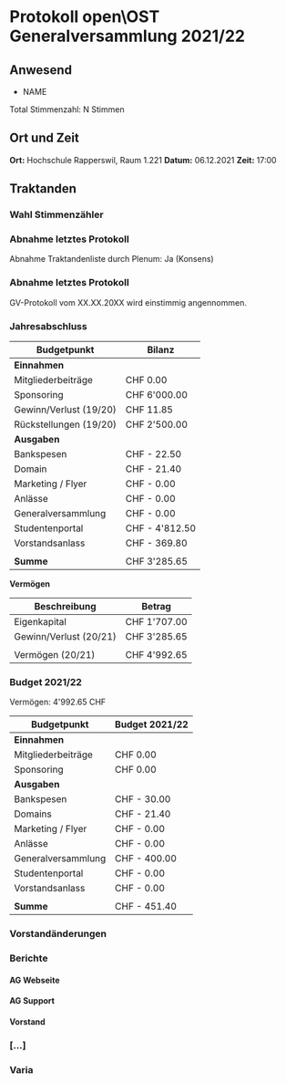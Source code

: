 # Protokoll open\OST Generalversammlung 2021/22

## Anwesend

- NAME

Total Stimmenzahl: N Stimmen 

## Ort und Zeit

**Ort:** Hochschule Rapperswil, Raum 1.221
**Datum:** 06.12.2021
**Zeit:**  17:00

## Traktanden
### Wahl Stimmenzähler


### Abnahme letztes Protokoll

Abnahme Traktandenliste durch Plenum: Ja (Konsens)

### Abnahme letztes Protokoll

GV-Protokoll vom XX.XX.20XX wird einstimmig angennommen.

### Jahresabschluss

| Budgetpunkt            | Bilanz         |
| ---------------------- | -------------- |
| **Einnahmen**          |                |
| Mitgliederbeiträge     | CHF       0.00 |
| Sponsoring             | CHF   6'000.00 |
| Gewinn/Verlust (19/20) | CHF      11.85 |
| Rückstellungen (19/20) | CHF   2'500.00 |
| **Ausgaben**           |                |
| Bankspesen             | CHF -    22.50 |
| Domain                 | CHF -    21.40 |
| Marketing / Flyer      | CHF -     0.00 |
| Anlässe                | CHF -     0.00 |
| Generalversammlung     | CHF -     0.00 |
| Studentenportal        | CHF - 4'812.50 |
| Vorstandsanlass        | CHF -   369.80 |
|                        |                |
| **Summe**              | CHF   3'285.65 |

**Vermögen**

| Beschreibung           | Betrag         |
| ---------------------- | -------------- |
| Eigenkapital           | CHF   1'707.00 |
| Gewinn/Verlust (20/21) | CHF   3'285.65 |
|                        |                |
| Vermögen (20/21)       | CHF   4'992.65 |

### Budget 2021/22

Vermögen: 4'992.65 CHF

| Budgetpunkt            | Budget 2021/22 |
| ---------------------- | -------------- |
| **Einnahmen**          |                |
| Mitgliederbeiträge     | CHF       0.00 |
| Sponsoring             | CHF       0.00 |
| **Ausgaben**           |                |
| Bankspesen             | CHF -    30.00 |
| Domains                | CHF -    21.40 |
| Marketing / Flyer      | CHF -     0.00 |
| Anlässe                | CHF -     0.00 |
| Generalversammlung     | CHF -   400.00 |
| Studentenportal        | CHF -     0.00 |
| Vorstandsanlass        | CHF -     0.00 |
|                        |                |
| **Summe**              | CHF -   451.40 |

### Vorstandänderungen

### Berichte

#### AG Webseite

#### AG Support

#### Vorstand

### [...]

### Varia

